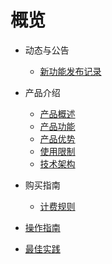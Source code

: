 # 概览

- 动态与公告

  - [新功能发布记录](/Uplvr/newfunctions/newfunctions.md)
- 产品介绍

  - [产品概述](/Uplvr/intro/description.md)
  - [产品功能](/Uplvr/intro/function.md)
  - [产品优势](/Uplvr/intro/advantages.md)
  - [使用限制](/Uplvr/intro/limit.md)
  - [技术架构](Uplvr/intro/architecture.md)
- 购买指南
  - [计费规则](/Uplvr/buy/charge.md)
- [操作指南](/Uplvr/guide/guide.md)
- [最佳实践](/Uplvr/bestpractice/bestpractice.md)





